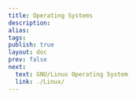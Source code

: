 ```yaml
---
title: Operating Systems
description: 
alias: 
tags: 
publish: true
layout: doc
prev: false
next:
  text: GNU/Linux Operating System
  link: ./Linux/
---
```

